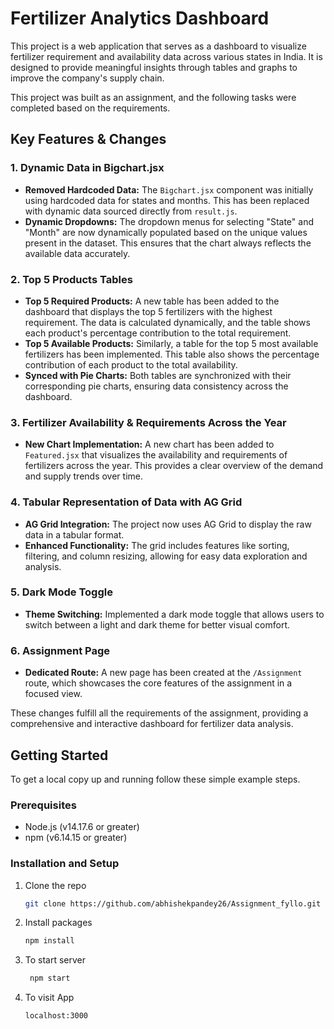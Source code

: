 # Fertilizer Analytics Dashboard

This project is a web application that serves as a dashboard to visualize fertilizer requirement and availability data across various states in India. It is designed to provide meaningful insights through tables and graphs to improve the company's supply chain.

This project was built as an assignment, and the following tasks were completed based on the requirements.

## Key Features & Changes

### 1. Dynamic Data in Bigchart.jsx
- **Removed Hardcoded Data:** The `Bigchart.jsx` component was initially using hardcoded data for states and months. This has been replaced with dynamic data sourced directly from `result.js`.
- **Dynamic Dropdowns:** The dropdown menus for selecting "State" and "Month" are now dynamically populated based on the unique values present in the dataset. This ensures that the chart always reflects the available data accurately.

### 2. Top 5 Products Tables
- **Top 5 Required Products:** A new table has been added to the dashboard that displays the top 5 fertilizers with the highest requirement. The data is calculated dynamically, and the table shows each product's percentage contribution to the total requirement.
- **Top 5 Available Products:** Similarly, a table for the top 5 most available fertilizers has been implemented. This table also shows the percentage contribution of each product to the total availability.
- **Synced with Pie Charts:** Both tables are synchronized with their corresponding pie charts, ensuring data consistency across the dashboard.

### 3. Fertilizer Availability & Requirements Across the Year
- **New Chart Implementation:** A new chart has been added to `Featured.jsx` that visualizes the availability and requirements of fertilizers across the year. This provides a clear overview of the demand and supply trends over time.

### 4. Tabular Representation of Data with AG Grid
- **AG Grid Integration:** The project now uses AG Grid to display the raw data in a tabular format.
- **Enhanced Functionality:** The grid includes features like sorting, filtering, and column resizing, allowing for easy data exploration and analysis.

### 5. Dark Mode Toggle
- **Theme Switching:** Implemented a dark mode toggle that allows users to switch between a light and dark theme for better visual comfort.

### 6. Assignment Page
- **Dedicated Route:** A new page has been created at the `/Assignment` route, which showcases the core features of the assignment in a focused view.

These changes fulfill all the requirements of the assignment, providing a comprehensive and interactive dashboard for fertilizer data analysis.

## Getting Started

To get a local copy up and running follow these simple example steps.

### Prerequisites

- Node.js (v14.17.6 or greater)
- npm (v6.14.15 or greater)

### Installation and Setup

1. Clone the repo
   ```sh
   git clone https://github.com/abhishekpandey26/Assignment_fyllo.git
   ```
2. Install packages
   ```sh
   npm install
   ```
3. To start server
   ```sh
    npm start
   ```
4. To visit App
   ```sh
   localhost:3000
   ```
